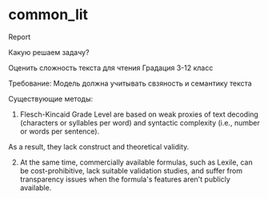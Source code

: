# common_lit


Report

Какую решаем задачу?

Оценить сложность текста для чтения 
Градация 3-12 класс

Требование:
Модель должна учитывать свзяность и семантику текста


Существующие методы:

1. Flesch-Kincaid Grade Level are based on weak proxies of text decoding (characters or syllables per word) 
and syntactic complexity (i.e., number or words per sentence). 
 
As a result, they lack construct and theoretical validity. 

2. At the same time, commercially available formulas, such as Lexile, 
can be cost-prohibitive, lack suitable validation studies, 
and suffer from transparency issues when the formula's features aren't publicly available.
